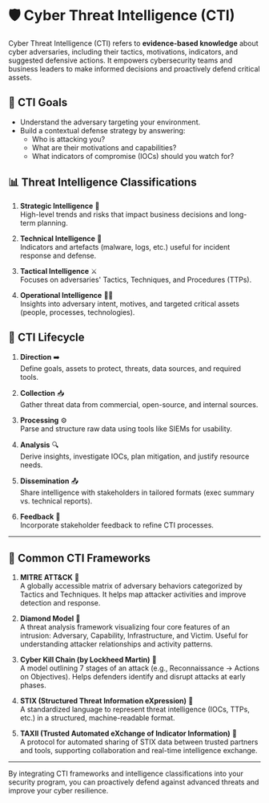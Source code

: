 # 🛡️ Cyber Threat Intelligence (CTI)

Cyber Threat Intelligence (CTI) refers to **evidence-based knowledge** about cyber adversaries, including their tactics, motivations, indicators, and suggested defensive actions. It empowers cybersecurity teams and business leaders to make informed decisions and proactively defend critical assets.

## 🎯 CTI Goals

- Understand the adversary targeting your environment.
- Build a contextual defense strategy by answering:
  - Who is attacking you?
  - What are their motivations and capabilities?
  - What indicators of compromise (IOCs) should you watch for?

## 📊 Threat Intelligence Classifications

1. **Strategic Intelligence** 🧠  
   High-level trends and risks that impact business decisions and long-term planning.

2. **Technical Intelligence** 💾  
   Indicators and artefacts (malware, logs, etc.) useful for incident response and defense.

3. **Tactical Intelligence** ⚔️  
   Focuses on adversaries' Tactics, Techniques, and Procedures (TTPs).

4. **Operational Intelligence** 🕵️‍♂️  
   Insights into adversary intent, motives, and targeted critical assets (people, processes, technologies).

## 🔁 CTI Lifecycle

1. **Direction** ➡️  
   Define goals, assets to protect, threats, data sources, and required tools.

2. **Collection** 📥  
   Gather threat data from commercial, open-source, and internal sources.

3. **Processing** ⚙️  
   Parse and structure raw data using tools like SIEMs for usability.

4. **Analysis** 🔍  
   Derive insights, investigate IOCs, plan mitigation, and justify resource needs.

5. **Dissemination** 📤  
   Share intelligence with stakeholders in tailored formats (exec summary vs. technical reports).

6. **Feedback** 🔄  
   Incorporate stakeholder feedback to refine CTI processes.

---

## 🧩 Common CTI Frameworks

1. **MITRE ATT&CK** 🔬  
   A globally accessible matrix of adversary behaviors categorized by Tactics and Techniques. It helps map attacker activities and improve detection and response.

2. **Diamond Model** 💎  
   A threat analysis framework visualizing four core features of an intrusion: Adversary, Capability, Infrastructure, and Victim. Useful for understanding attacker relationships and activity patterns.

3. **Cyber Kill Chain (by Lockheed Martin)** 🔗  
   A model outlining 7 stages of an attack (e.g., Reconnaissance → Actions on Objectives). Helps defenders identify and disrupt attacks at early phases.

4. **STIX (Structured Threat Information eXpression)** 🧱  
   A standardized language to represent threat intelligence (IOCs, TTPs, etc.) in a structured, machine-readable format.

5. **TAXII (Trusted Automated eXchange of Indicator Information)** 🔄  
   A protocol for automated sharing of STIX data between trusted partners and tools, supporting collaboration and real-time intelligence exchange.

---

By integrating CTI frameworks and intelligence classifications into your security program, you can proactively defend against advanced threats and improve your cyber resilience.
